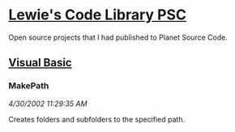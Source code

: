 # [Lewie's Code Library PSC](../../README.md)

Open source projects that I had published to Planet Source Code.

## [Visual Basic](../README.md)

### MakePath

*4/30/2002 11:29:35 AM*

Creates folders and subfolders to the specified path.


